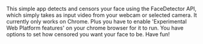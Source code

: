 This simple app detects and censors your face using the FaceDetector API, which simply takes as input video from your webcam or selected camera. It currently only works on Chrome. Plus you have to enable 'Experimental Web Platform features' on your chrome browser for it to run. You have options to set how censored you want your face to be. Have fun!

